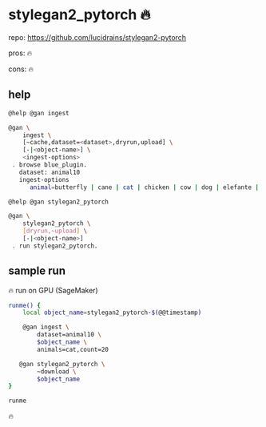 # stylegan2_pytorch 🔥

repo: https://github.com/lucidrains/stylegan2-pytorch

pros: 🔥

cons: 🔥

## help

```bash
@help @gan ingest
```
```bash
@gan \
	ingest \
	[~cache,dataset=<dataset>,dryrun,upload] \
	[-|<object-name>] \
	<ingest-options>
 . browse blue_plugin.
   dataset: animal10
   ingest-options
      animal=butterfly | cane | cat | chicken | cow | dog | elefante | elephant | farfalla | gallina | gatto | horse | mucca | ragno | scoiattolo | sheep | squirrel,count=<-1>
```


```bash
@help @gan stylegan2_pytorch
```
```bash
@gan \
	stylegan2_pytorch \
	[dryrun,~upload] \
	[-|<object-name>]
 . run stylegan2_pytorch.
```

## sample run

🔥 run on GPU (SageMaker)

```bash
runme() {
    local object_name=stylegan2_pytorch-$(@@timestamp)

    @gan ingest \
        dataset=animal10 \
        $object_name \
        animals=cat,count=20

   @gan stylegan2_pytorch \
        ~download \
        $object_name
}

runme
```

🔥
